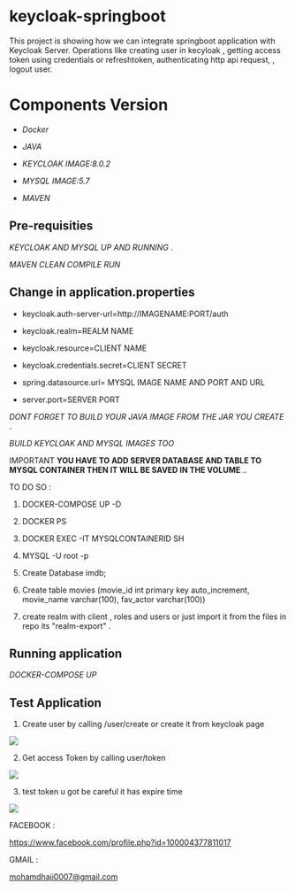 # keycloak-springboot

This project is showing how we can integrate springboot application with Keycloak Server. Operations like creating user in kecyloak , getting access token using credentials or refreshtoken, authenticating http api request, , logout user.

# Components Version

* _Docker_

* _JAVA_

* _KEYCLOAK IMAGE:8.0.2_

* _MYSQL IMAGE:5.7_

* _MAVEN_

## Pre-requisities

_KEYCLOAK AND MYSQL UP AND RUNNING_ .

_MAVEN CLEAN COMPILE RUN_ 

## Change in application.properties

* keycloak.auth-server-url=http://IMAGENAME:PORT/auth

* keycloak.realm=REALM NAME

* keycloak.resource=CLIENT NAME

* keycloak.credentials.secret=CLIENT SECRET

* spring.datasource.url= MYSQL IMAGE NAME AND PORT AND URL

* server.port=SERVER PORT

_DONT FORGET TO BUILD YOUR JAVA IMAGE FROM THE JAR YOU CREATE_ .

_BUILD KEYCLOAK AND MYSQL IMAGES TOO_

IMPORTANT
__YOU HAVE TO ADD SERVER DATABASE AND TABLE TO MYSQL CONTAINER THEN IT WILL BE SAVED IN THE VOLUME__ ..

TO DO SO :

1. DOCKER-COMPOSE UP -D

1. DOCKER PS

1. DOCKER EXEC -IT MYSQLCONTAINERID SH

1. MYSQL -U root -p

1. Create Database imdb;

1. Create table movies (movie_id int primary key auto_increment, movie_name varchar(100), fav_actor varchar(100))

1. create realm with client , roles and users or just import it from the files in repo its "realm-export" .

## Running application

_DOCKER-COMPOSE UP_

## Test Application

1. Create user by calling /user/create or create it from keycloak page

![](/img/create.png)

2. Get access Token by calling user/token

![](/img/create.png)

3. test token u got be careful it has expire time

![](/img/hello.png)

FACEBOOK :

https://www.facebook.com/profile.php?id=100004377811017

GMAIL :

mohamdhaji0007@gmail.com











